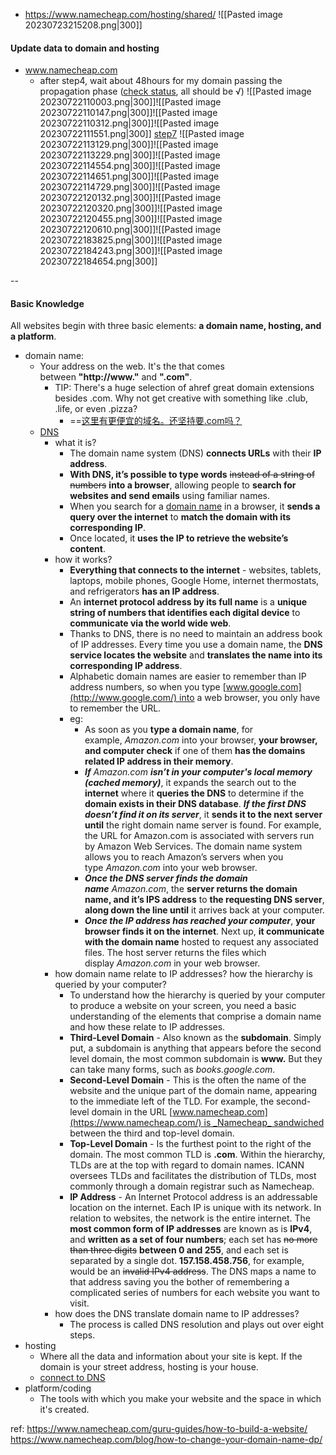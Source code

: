 
- https://www.namecheap.com/hosting/shared/
![[Pasted image 20230723215208.png|300]]

#### Update data to domain and hosting
- www.namecheap.com
	- after step4, wait about 48hours for my domain passing the propagation phase ([check status](https://www.whatsmydns.net/#A/megandu.com), all should be √)
![[Pasted image 20230722110003.png|300]]![[Pasted image 20230722110147.png|300]]![[Pasted image 20230722110312.png|300]]![[Pasted image 20230722111551.png|300]]
[step7](https://www.namecheap.com/support/knowledgebase/article.aspx/9387/2218/what-is-namecheap-ssl-and-how-do-i-use-it/?_gl=1*1g22ds7*_ga*MTQ1MTA4ODcyNi4xNjg3NDMwMzQ4*_ga_7DMJMG20P8*MTY4OTk5MzYyNS4xNy4xLjE2ODk5OTU2NjMuNjAuMC4w&_ga=2.147310135.1640548508.1689962660-1451088726.1687430348&_gac=1.124115320.1687432049.Cj0KCQjw4s-kBhDqARIsAN-ipH1qy1G19bq_ZJEvV47djPktwjTTJ6N35VWHNlCToj9Pz4pORODD0pMaAj59EALw_wcB#4)
![[Pasted image 20230722113129.png|300]]![[Pasted image 20230722113229.png|300]]![[Pasted image 20230722114554.png|300]]![[Pasted image 20230722114651.png|300]]![[Pasted image 20230722114729.png|300]]![[Pasted image 20230722120132.png|300]]![[Pasted image 20230722120320.png|300]]![[Pasted image 20230722120455.png|300]]![[Pasted image 20230722120610.png|300]]![[Pasted image 20230722183825.png|300]]![[Pasted image 20230722184243.png|300]]![[Pasted image 20230722184654.png|300]]







--
#### Basic Knowledge
All websites begin with three basic elements: **a domain name, hosting, and a platform**.
- domain name: 
	- Your address on the web. It's the  that comes between **"http://www."** and **".com"**.
		- TIP: There's a huge selection of ahref great domain extensions besides .com. Why not get creative with something like .club, .life, or even .pizza?
			- ==[这里有更便宜的域名。还坚持要.com吗？](https://www.namecheap.com/domains/registration/results/?domain=www.megandu.com)
	- [DNS](https://www.namecheap.com/dns/what-is-dns-domain-name-system-definition/?_ga=2.21765560.2031472230.1688010817-1451088726.1687430348&_gac=1.261421567.1687432049.Cj0KCQjw4s-kBhDqARIsAN-ipH1qy1G19bq_ZJEvV47djPktwjTTJ6N35VWHNlCToj9Pz4pORODD0pMaAj59EALw_wcB&_gl=1*1cyf0bi*_ga*MTQ1MTA4ODcyNi4xNjg3NDMwMzQ4*_ga_7DMJMG20P8*MTY4ODExMTkyNi44LjEuMTY4ODExMjI0MS42MC4wLjA.) 
		- what it is?
			- The domain name system (DNS) **connects URLs** with their **IP address**. 
			- **With DNS, it’s possible to type words** ~~instead of a string of numbers~~ **into a browser**, allowing people to **search for websites and send emails** using familiar names. 
			- When you search for a [domain name](https://www.namecheap.com/) in a browser, it **sends a query over the internet** to **match the domain with its corresponding IP**. 
			- Once located, it **uses the IP to retrieve the website’s content**.
		- how it works?
			- **Everything that connects to the internet** - websites, tablets, laptops, mobile phones, Google Home, internet thermostats, and refrigerators **has an IP address**. 
			- An **internet protocol address by its full name** is a **unique string of numbers that identifies each digital device** to **communicate via the world wide web**.
			- Thanks to DNS, there is no need to maintain an address book of IP addresses. Every time you use a domain name, the **DNS service locates the website** and **translates the name into its corresponding IP address**. 
			- Alphabetic domain names are easier to remember than IP address numbers, so when you type [www.google.com](http://www.google.com/) into a web browser, you only have to remember the URL.
			- eg:
				- As soon as you **type a domain name**, for example, _Amazon.com_ into your browser, **your browser, and computer check** if one of them **has the domains related IP address in their memory**.
				- ***If*** _Amazon.com_ ***isn’t in your computer's local memory (cached memory)***, it expands the search out to the **internet** where it **queries the DNS** to determine if the **domain exists in their DNS database**. ***If the first DNS doesn’t find it on its server***, it **sends it to the next server until** the right domain name server is found. For example, the URL for Amazon.com is associated with servers run by Amazon Web Services. The domain name system allows you to reach Amazon’s servers when you type _Amazon.com_ into your web browser.
				- ***Once the DNS server finds the domain name*** _Amazon.com_, the **server returns the domain name, and it’s IPS address** to **the requesting DNS server**, **along down the line until** it arrives back at your computer.
				- ***Once the IP address has reached your computer***, **your browser finds it on the internet**. Next up, **it communicate with the domain name** hosted to request any associated files. The host server returns the files which display _Amazon.com_ in your web browser.
		- how domain name relate to IP addresses? how the hierarchy is queried by your computer?
			- To understand how the hierarchy is queried by your computer to produce a website on your screen, you need a basic understanding of the elements that comprise a domain name and how these relate to IP addresses.
			- **Third-Level Domain** - Also known as the **subdomain**. Simply put, a subdomain is anything that appears before the second level domain, the most common subdomain is **www.** But they can take many forms, such as _books.google.com_.	    
			- **Second-Level Domain** - This is the often the name of the website and the unique part of the domain name, appearing to the immediate left of the TLD. For example, the second-level domain in the URL [www.namecheap.com](https://www.namecheap.com/) is _Namecheap_ sandwiched between the third and top-level domain.		    
			- **Top-Level Domain** - Is the furthest point to the right of the domain. The most common TLD is **.com**. Within the hierarchy, TLDs are at the top with regard to domain names. ICANN oversees TLDs and facilitates the distribution of TLDs, most commonly through a domain registrar such as Namecheap.		    
			- **IP Address** - An Internet Protocol address is an addressable location on the internet. Each IP is unique with its network. In relation to websites, the network is the entire internet. The **most common form of IP addresses** are known as is **IPv4**, and **written as a set of four numbers**; each set has ~~no more than three digits~~ **between 0 and 255**, and each set is separated by a single dot. **157.158.458.756**, for example, would be an ~~invalid IPv4 address~~. The DNS maps a name to that address saving you the bother of remembering a complicated series of numbers for each website you want to visit.
		- how does the DNS translate domain name to IP addresses? 
			- The process is called DNS resolution and plays out over eight steps.
- hosting
	- Where all the data and information about your site is kept. If the domain is your street address, hosting is your house.
	- [connect to DNS](https://www.namecheap.com/support/knowledgebase/article.aspx/9837/46/how-to-connect-a-domain-to-a-server-or-hosting/?_ga=2.130727951.1283884025.1687742407-1451088726.1687430348&_gac=1.146602566.1687432049.Cj0KCQjw4s-kBhDqARIsAN-ipH1qy1G19bq_ZJEvV47djPktwjTTJ6N35VWHNlCToj9Pz4pORODD0pMaAj59EALw_wcB&_gl=1*1pd05mm*_ga*MTQ1MTA4ODcyNi4xNjg3NDMwMzQ4*_ga_7DMJMG20P8*MTY4Nzc0MjQwOC4zLjEuMTY4Nzc0MzExMy42MC4wLjA.) 
- platform/coding
	- The tools with which you make your website and the space in which it's created.



ref:
https://www.namecheap.com/guru-guides/how-to-build-a-website/
https://www.namecheap.com/blog/how-to-change-your-domain-name-dp/